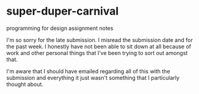 # super-duper-carnival
programming for design assignment notes

I'm so sorry for the late submission. I misread the submission date and for the past week. I honestly have not been able to sit down at all because of work and other personal things that I've been trying to sort out amongst that.

I'm aware that I should have emailed regarding all of this with the submission and everything it just wasn't something that I particularly thought about.
